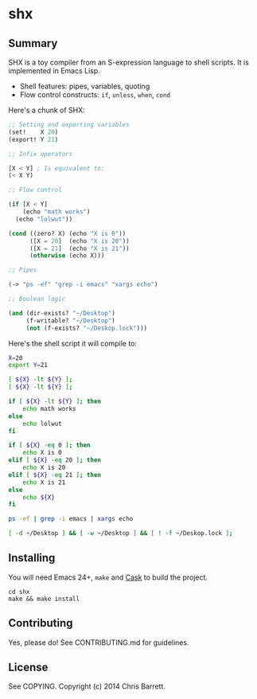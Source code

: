 # shx

## Summary

SHX is a toy compiler from an S-expression language to shell scripts. It is
implemented in Emacs Lisp.

- Shell features: pipes, variables, quoting
- Flow control constructs: `if`, `unless`, `when`, `cond`

Here's a chunk of SHX:

```lisp
;; Setting and exporting variables
(set!    X 20)
(export! Y 21)

;; Infix operators

[X < Y] ; Is equivalent to:
(< X Y)

;; Flow control

(if [X < Y]
    (echo "math works")
  (echo "lolwut"))

(cond ((zero? X) (echo "X is 0"))
      ([X = 20]  (echo "X is 20"))
      ([X = 21]  (echo "X is 21"))
      (otherwise (echo X)))

;; Pipes

(-> "ps -ef" "grep -i emacs" "xargs echo")

;; Boolean logic

(and (dir-exists? "~/Desktop")
     (f-writable? "~/Desktop")
     (not (f-exists? "~/Deskop.lock")))
```

Here's the shell script it will compile to:

```sh
X=20
export Y=21

[ ${X} -lt ${Y} ];
[ ${X} -lt ${Y} ];

if [ ${X} -lt ${Y} ]; then
    echo math works
else
    echo lolwut
fi

if [ ${X} -eq 0 ]; then
    echo X is 0
elif [ ${X} -eq 20 ]; then
    echo X is 20
elif [ ${X} -eq 21 ]; then
    echo X is 21
else
    echo ${X}
fi

ps -ef | grep -i emacs | xargs echo

[ -d ~/Desktop ] && [ -w ~/Desktop ] && [ ! -f ~/Deskop.lock ];
```

## Installing

You will need Emacs 24+, `make` and [Cask](https://github.com/cask/cask) to
build the project.

    cd shx
    make && make install

## Contributing

Yes, please do! See CONTRIBUTING.md for guidelines.

## License

See COPYING. Copyright (c) 2014 Chris Barrett.
